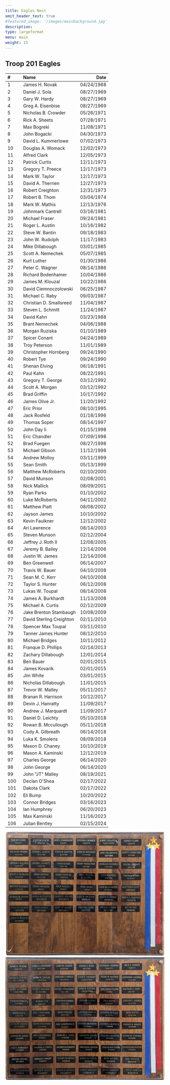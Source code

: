 ```yaml
---
title: Eagles Nest
omit_header_text: true
#featured_image: '/images/mainbackground.jpg'
description:
type: largeformat
menu: main
weight: 15
---
```


## Troop 201 Eagles

<!-- cSpell:disable -->


| # &nbsp;&nbsp;&nbsp;&nbsp;&nbsp;&nbsp; | Name &nbsp;&nbsp;&nbsp;&nbsp;&nbsp;&nbsp;&nbsp;&nbsp;&nbsp; |       Date |
| :------------------------------------- | :---------------------------------------------------------- | ---------: |
| 1                                      | James H. Novak                                              | 04/24/1968 |
| 2                                      | Daniel J. Sola                                              | 08/27/1969 |
| 3                                      | Gary W. Hardy                                               | 08/27/1969 |
| 4                                      | Greg A. Eisenbise                                           | 08/27/1969 |
| 5                                      | Nicholas B. Crowder                                         | 05/26/1971 |
| 6                                      | Rick A. Sheets                                              | 07/28/1971 |
| 7                                      | Max Bogreki                                                 | 11/08/1971 |
| 8                                      | John Bogacki                                                | 04/30/1973 |
| 9                                      | David L. Kummerlowe                                         | 07/02/1973 |
| 10                                     | Douglas A. Womack                                           | 12/02/1973 |
| 11                                     | Alfred Clark                                                | 12/05/1973 |
| 12                                     | Patrick Curtis                                              | 12/11/1973 |
| 13                                     | Gregory T. Preece                                           | 12/17/1973 |
| 14                                     | Mark W. Taylor                                              | 12/17/1973 |
| 15                                     | David A. Therrien                                           | 12/27/1973 |
| 16                                     | Robert Creighton                                            | 12/31/1973 |
| 17                                     | Robert B. Thom                                              | 03/04/1974 |
| 18                                     | Mark W. Mathis                                              | 12/13/1976 |
| 19                                     | Johnmark Cantrell                                           | 03/16/1981 |
| 20                                     | Michael Fraser                                              | 09/24/1981 |
| 21                                     | Roger L. Austin                                             | 10/16/1982 |
| 22                                     | Steve W. Bantin                                             | 09/18/1983 |
| 23                                     | John W. Rudolph                                             | 11/17/1983 |
| 24                                     | Mike Dillabough                                             | 03/01/1985 |
| 25                                     | Scott A. Nemechek                                           | 05/07/1985 |
| 26                                     | Kurt Luther                                                 | 01/30/1986 |
| 27                                     | Peter C. Wagner                                             | 08/14/1986 |
| 28                                     | Richard Bodenhamer                                          | 10/04/1986 |
| 29                                     | James M. Klouzal                                            | 10/22/1986 |
| 30                                     | David Ciemnoczolowski                                       | 06/25/1987 |
| 31                                     | Michael C. Raby                                             | 09/03/1987 |
| 32                                     | Christian D. Smallsreed                                     | 11/04/1987 |
| 33                                     | Steven L. Schmitt                                           | 11/24/1987 |
| 34                                     | David Kahn                                                  | 03/23/1988 |
| 35                                     | Brant Nemechek                                              | 04/06/1988 |
| 36                                     | Morgan Ruziska                                              | 01/10/1989 |
| 37                                     | Spicer Conant                                               | 04/24/1989 |
| 38                                     | Troy Peterson                                               | 11/01/1989 |
| 39                                     | Christopher Hornberg                                        | 09/24/1990 |
| 40                                     | Robert Tye                                                  | 09/24/1990 |
| 41                                     | Shenan Elving                                               | 06/18/1991 |
| 42                                     | Paul Kahn                                                   | 08/22/1991 |
| 43                                     | Gregory T. George                                           | 03/12/1992 |
| 44                                     | Scott A. Morgan                                             | 03/12/1992 |
| 45                                     | Brad Griffin                                                | 10/17/1992 |
| 46                                     | James Olive Jr.                                             | 11/20/1992 |
| 47                                     | Eric Prior                                                  | 08/10/1995 |
| 48                                     | Jack Rosfeld                                                | 01/18/1996 |
| 49                                     | Thomas Soper                                                | 08/14/1997 |
| 50                                     | John Day Ii                                                 | 01/15/1998 |
| 51                                     | Eric Chandler                                               | 07/09/1998 |
| 52                                     | Brad Fuegen                                                 | 08/27/1998 |
| 53                                     | Michael Gibson                                              | 11/12/1998 |
| 54                                     | Andrew Molloy                                               | 03/11/1999 |
| 55                                     | Sean Smith                                                  | 05/13/1999 |
| 56                                     | Matthew McRoberts                                           | 02/10/2000 |
| 57                                     | David Munson                                                | 02/08/2001 |
| 58                                     | Nick Mallick                                                | 08/09/2001 |
| 59                                     | Ryan Parks                                                  | 01/10/2002 |
| 60                                     | Luke McRoberts                                              | 04/11/2002 |
| 61                                     | Matthew Piatt                                               | 08/08/2002 |
| 62                                     | Jayson James                                                | 10/10/2002 |
| 63                                     | Kevin Faulkner                                              | 12/12/2002 |
| 64                                     | Ari Lawrence                                                | 08/14/2003 |
| 65                                     | Steven Munson                                               | 02/12/2004 |
| 66                                     | Jeffrey J. Roth II                                          | 12/08/2005 |
| 67                                     | Jeremy B. Bailey                                            | 12/14/2006 |
| 68                                     | Justin W. James                                             | 12/14/2006 |
| 69                                     | Ben Greenwell                                               | 06/14/2007 |
| 70                                     | Travis W. Bauer                                             | 04/10/2008 |
| 71                                     | Sean M. C. Kerr                                             | 04/10/2008 |
| 72                                     | Taylor S. Hunter                                            | 06/12/2008 |
| 73                                     | Lukas W. Toupal                                             | 08/14/2008 |
| 74                                     | James A. Burkhardt                                          | 11/13/2008 |
| 75                                     | Michael A. Curtis                                           | 02/12/2009 |
| 76                                     | Jake Brenton Stambaugh                                      | 10/08/2009 |
| 77                                     | David Sterling Creighton                                    | 02/11/2010 |
| 78                                     | Spencer Max Toupal                                          | 03/11/2010 |
| 79                                     | Tanner James Hunter                                         | 08/12/2010 |
| 80                                     | Michael Bridges                                             | 10/11/2012 |
| 81                                     | Franque D. Phillips                                         | 02/14/2013 |
| 82                                     | Zachary Dillabough                                          | 12/01/2014 |
| 83                                     | Ben Bauer                                                   | 02/01/2015 |
| 84                                     | James Kovarik                                               | 02/01/2015 |
| 85                                     | Jim White                                                   | 03/01/2015 |
| 86                                     | Nicholas Dillabough                                         | 11/01/2015 |
| 87                                     | Trevor W. Malley                                            | 05/11/2017 |
| 88                                     | Branan R. Harrison                                          | 10/12/2017 |
| 89                                     | Devin J. Hanratty                                           | 11/09/2017 |
| 90                                     | Andrew J. Marquardt                                         | 11/09/2017 |
| 91                                     | Daniel D. Leichty                                           | 05/10/2018 |
| 92                                     | Rowan B. Mccullough                                         | 05/11/2018 |
| 93                                     | Cody A. Gilbreath                                           | 06/14/2018 |
| 94                                     | Luka K. Smolens                                             | 08/09/2018 |
| 95                                     | Mason D. Chaney                                             | 10/10/2019 |
| 96                                     | Mason A. Kaminski                                           | 12/12/2019 |
| 97                                     | Charles George                                              | 06/14/2020 |
| 98                                     | John George                                                 | 06/14/2020 |
| 99                                     | John "JT" Malley                                            | 08/19/2021 |
| 100                                    | Declan O'Shea                                               | 02/17/2022 |
| 101                                    | Dakota Clark                                                | 02/17/2022 |
| 102                                    | Eli Bump                                                    | 10/20/2022 |
| 103                                    | Connor Bridges                                              | 03/16/2023 |
| 104                                    | Ian Humphrey                                                | 06/20/2023 |
| 105                                    | Max Kaminski                                                | 11/16/2023 |
| 106                                    | Julian Bentley                                              | 02/15/2024 |

![](/images/eagle_nest_plaque_1.png)
![](/images/eagle_nest_plaque_2.png)
